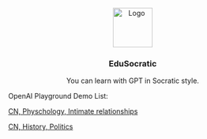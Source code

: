 <!-- PROJECT LOGO -->
<br />
<div align="center">
  <a href="https://github.com/Agent-Kindergarten/EduSocratic">
    <img src="https://github.com/Agent-Kindergarten/EduSocratic/assets/39160269/4effec99-d9ee-44f7-bf11-48daa9b5c97b" alt="Logo" width="80" height="80">
  </a>

  <h3 align="center">EduSocratic</h3>

  <p align="center">
    You can learn with GPT in Socratic style.
  </p>
</div>

<div align="left">
   <p>
   OpenAI Playground Demo List:
   </p>
  
  <p>
   <a href="https://platform.openai.com/playground/p/PCd4XsNlN0kSTb08GCFxcYG2?model=gpt-4">
     CN, Physchology, Intimate relationships
   </a>
  </p>
  
  <p>
   <a href="https://platform.openai.com/playground/p/GxvQ1WjTSmdOg8vYJUxYafgT?model=gpt-4">
     CN, History, Politics
   </a>
  </p>
 </div>
